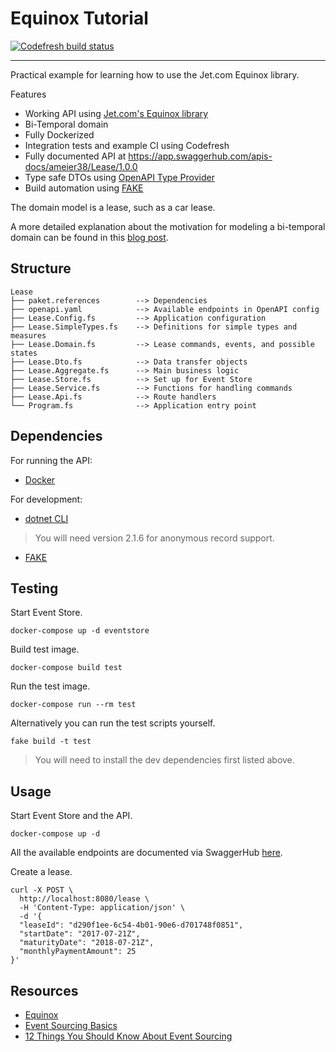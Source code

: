 # Equinox Tutorial
[![Codefresh build status]( https://g.codefresh.io/api/badges/pipeline/ameier38/ameier38%2Fequinox-tutorial%2Fequinox-tutorial?type=cf-1)]( https://g.codefresh.io/public/accounts/ameier38/pipelines/ameier38/equinox-tutorial/equinox-tutorial)
___
Practical example for learning how to use the Jet.com Equinox library.

Features
- Working API using [Jet.com's Equinox library](https://github.com/jet/equinox)
- Bi-Temporal domain
- Fully Dockerized
- Integration tests and example CI using Codefresh
- Fully documented API at https://app.swaggerhub.com/apis-docs/ameier38/Lease/1.0.0
- Type safe DTOs using [OpenAPI Type Provider](https://github.com/fsprojects/OpenAPITypeProvider)
- Build automation using [FAKE](https://github.com/fsharp/FAKE)

The domain model is a lease, such as a car lease.

A more detailed explanation about the motivation for modeling a bi-temporal domain
can be found in this [blog post](https://andrewcmeier.com/bi-temporal-event-sourcing).

## Structure
```
Lease
├── paket.references        --> Dependencies
├── openapi.yaml            --> Available endpoints in OpenAPI config
├── Lease.Config.fs         --> Application configuration
├── Lease.SimpleTypes.fs    --> Definitions for simple types and measures
├── Lease.Domain.fs         --> Lease commands, events, and possible states
├── Lease.Dto.fs            --> Data transfer objects
├── Lease.Aggregate.fs      --> Main business logic
├── Lease.Store.fs          --> Set up for Event Store
├── Lease.Service.fs        --> Functions for handling commands
├── Lease.Api.fs            --> Route handlers
└── Program.fs              --> Application entry point
```

## Dependencies
For running the API:
- [Docker](https://andrewcmeier.com/win-dev#docker)

For development:
- [dotnet CLI](https://github.com/dotnet/core-sdk#installers-and-binaries)
> You will need version 2.1.6 for anonymous record support.
- [FAKE](https://andrewcmeier.com/how-to-fake)

## Testing
Start Event Store.
```shell
docker-compose up -d eventstore
```

Build test image.
```shell
docker-compose build test
```

Run the test image.
```shell
docker-compose run --rm test
```

Alternatively you can run the test scripts yourself.
```shell
fake build -t test
```
> You will need to install the dev dependencies first listed above.

## Usage
Start Event Store and the API.
```shell
docker-compose up -d
```

All the available endpoints are documented via SwaggerHub 
[here](https://app.swaggerhub.com/apis-docs/ameier38/Lease/1.0.0).

Create a lease.
```shell
curl -X POST \
  http://localhost:8080/lease \
  -H 'Content-Type: application/json' \
  -d '{
  "leaseId": "d290f1ee-6c54-4b01-90e6-d701748f0851",
  "startDate": "2017-07-21Z",
  "maturityDate": "2018-07-21Z",
  "monthlyPaymentAmount": 25
}'
```

## Resources
- [Equinox](https://github.com/jet/equinox)
- [Event Sourcing Basics](https://eventstore.org/docs/event-sourcing-basics/index.html)
- [12 Things You Should Know About Event Sourcing](https://blog.leifbattermann.de/2017/04/21/12-things-you-should-know-about-event-sourcing/)
